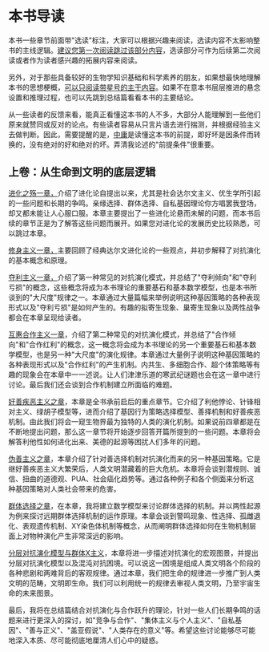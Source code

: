 # 本书导读

本书一些章节前面带"选读"标注，大家可以根据兴趣来阅读，选读内容不太影响整书的主线逻辑。[建议您第一次阅读跳过该部分内容]()，选读部分可作为后续第二次阅读或者作为读者感兴趣的拓展内容来阅读。

另外，对于那些具备较好的生物学知识基础和科学素养的朋友，如果想最快地理解本书的思想梗概，[可以只阅读带星号的主干内容]()。如果不在意本书层层推进的悬念设置和推理过程，也可以先跳到总结篇看看本书的主要结论。

从一些读者的反馈来看，能真正看懂这本书的人不多，大部分人能理解到一些他们原来就赞同或反对的论点。有些读者容易从只言片语去进行揣测，并根据经验主义去做判断。因此，需要提醒的是，[中庸]()是读懂这本书的前提，即好坏是因条件而转换的，没有绝对的好和绝对的坏。弄清我论述的"前提条件"很重要。

## 上卷：从生命到文明的底层逻辑

[进化之殇一章，]()介绍了进化论自提出以来，尤其是社会达尔文主义、优生学所引起的一些问题和长期的争鸣。亲缘选择、群体选择、自私基因理论你方唱罢我登场，却又都未能让人心服口服。本章主要提出了一些进化论悬而未解的问题，而本书后续的章节正是为了解答这些问题而展开。如果您对进化论的发展历史比较熟悉，可以跳过本章。

[修身主义一章，]()主要回顾了经典达尔文进化论的一些观点，并初步解释了对抗演化的基本概念和原理。

[夺利主义一章，]()介绍了第一种常见的对抗演化模式，并总结了"夺利倾向"和"夺利亏损"的概念，这些概念将成为本书理论的重要基石和基本数学模型，也是本书所谈到的"大尺度"规律之一。本章通过大量篇幅来举例说明这种基因策略的各种表现形式以及"夺利亏损"是如何产生的。有趣的拟寄生现象、巢寄生现象以及两性战争都会在本章呈现给读者。

[互惠合作主义一章]()，介绍了第二种常见的对抗演化模式，并总结了"合作倾向"和"合作红利"的概念，这一概念将会成为本书理论的另一个重要基石和基本数学模型，也是另一种"大尺度"的演化规律。本章通过大量例子说明这种基因策略的各种表现形式以及"合作红利"的产生机制。内共生、多细胞合作、超个体策略等有趣的现象会在本章中一一述说。让人们津津乐道的寒武纪谜题也会在这一章中进行讨论。最后我们还会谈到合作机制建立所面临的难题。

[好善疾恶主义之章]()，本章是全书承前启后的重点章节。它介绍了利他悖论、针锋相对主义、绿胡子模型等，进而介绍了基因行为策略选择模型、善择机制和好善疾恶机制。由此我们将会一窥生物界最为独特的人类的演化机制。如果说前四章都是在不断地提出问题，那么这一章节将开始逐步回答开篇所提到的一些问题。本章将会解答利他性如何进化出来、美德的起源等困扰人们多年的问题。

[伪善主义之章]()，本章介绍了针对善选择机制对抗演化而来的另一种基因策略。它是继好善疾恶主义大繁荣后，人类文明潜藏着的巨大危机。本章将会谈到潜规则、诚信、扭曲的道德观、PUA、社会癌化趋势等。通过各种例子和各个侧面来分析这种基因策略对人类社会带来的危害。

[群体选择之章]()，在本章，我将建立数学模型来讨论群体选择的机制。并以两性起源为例来探讨远期群体选择机制的运作原理。本章会谈到警鸣现象、性选择、孤雌退化、表观遗传机制、XY染色体机制等概念，从而阐明群体选择如何在生物机制层面上对物种演化产生非常深远的影响。

[分层对抗演化模型与群体X主义]()，本章将进一步描述对抗演化的宏观图景，并提出分层对抗演化模型以及混沌对抗困境。可以说这一困境是组成人类文明各个阶段的各种悲剧和两难背后的客观规律。通过本章，我们把生命的规律进一步推广到人类文明的范畴，文明即生命。我们可以利用统一的规律去审视人类文明，乃至宇宙生命的未来图景。

最后，我将在总结篇结合对抗演化与合作跃升的理论，针对一些人们长期争鸣的话题来进行更深入的探讨，如"竞争与合作"、"集体主义与个人主义"、"自私基因"、"善与正义"、"盖亚假说"、"人类存在的意义"等。希望这些讨论能够尽可能地深入本质、尽可能彻底地厘清人们心中的疑惑。

